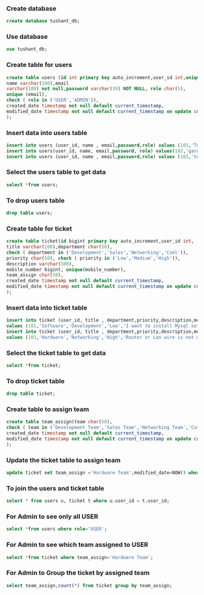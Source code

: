 ### Create database
```sql
create database tushant_db;
```
### Use database
```sql
use tushant_db;
```
### Create table for users
```sql
create table users (id int primary key auto_increment,user_id int,unique(user_id),
name varchar(100),email
varchar(100) not null,password varchar(30) NOT NULL, role char(5),
unique (email),
check ( role in ('USER','ADMIN')),
created_date timestamp not null default current_timestamp,
modified_date timestamp not null default current_timestamp on update current_timestamp
);
```
### Insert data into users table
```sql
insert into users (user_id, name , email,password,role) values (101,'Tushant','tushantgarg7g@gmail.com','pass123','USER');
insert into users(user_id, name, email,password, role) values(102,'garg','garg@gmail.com','pass123','ADMIN');
insert into users (user_id, name , email,password,role) values (103,'test','test@gmail.com','pass123','USER');
```
### Select the users table to get data
```sql
select *from users;
```
### To drop users table
```sql
drop table users;
```
### Create table for ticket
```sql
create table ticket(id bigint primary key auto_increment,user_id int,
title varchar(100),department char(50),
check ( department in ('Development','Sales','Networking','Csml')),
priority char(50), check ( priority in ('Low','Medium','High')),
description varchar(500),
mobile_number bigint, unique(mobile_number),
team_assign char(50),
created_date timestamp not null default current_timestamp,
modified_date timestamp not null default current_timestamp on update current_timestamp
);
```
### Insert data into ticket table
```sql
insert into ticket (user_id, title , department,priority,description,mobile_number,team_assign) 
values (101,'Software','Development','Low','I want to install Mysql software',7508645003,'NULL');
insert into ticket (user_id, title , department,priority,description,mobile_number,team_assign) 
values (103,'Hardware','Networking','High','Router or Lan wire is not working',9855174503,'NULL');
```
### Select the ticket table to get data
```sql
select *from ticket;
```
### To drop ticket table
```sql
drop table ticket;
```
### Create table to assign team
```sql
create table team_assign(team char(50),
check ( team in ('Development Team','Sales Team','Networking Team','Csml Team','Hardware Team','Software Team')),
created_date timestamp not null default current_timestamp,
modified_date timestamp not null default current_timestamp on update current_timestamp
);
```
### Update the ticket table to assign team
```sql
update ticket set team_assign ='Hardware Team',modified_date=NOW() where id = 1;
```
### To join the users and ticket table
```sql
select * from users u, ticket t where u.user_id = t.user_id;
```
### For Admin to see only all USER
```sql
select *from users where role='USER';
```
### For Admin to see which team assigned to USER
```sql
select *from ticket where team_assign='Hardware Team';
```
### For Admin to Group the ticket by assigned team
```sql
select team_assign,count(*) from ticket group by team_assign;
```
